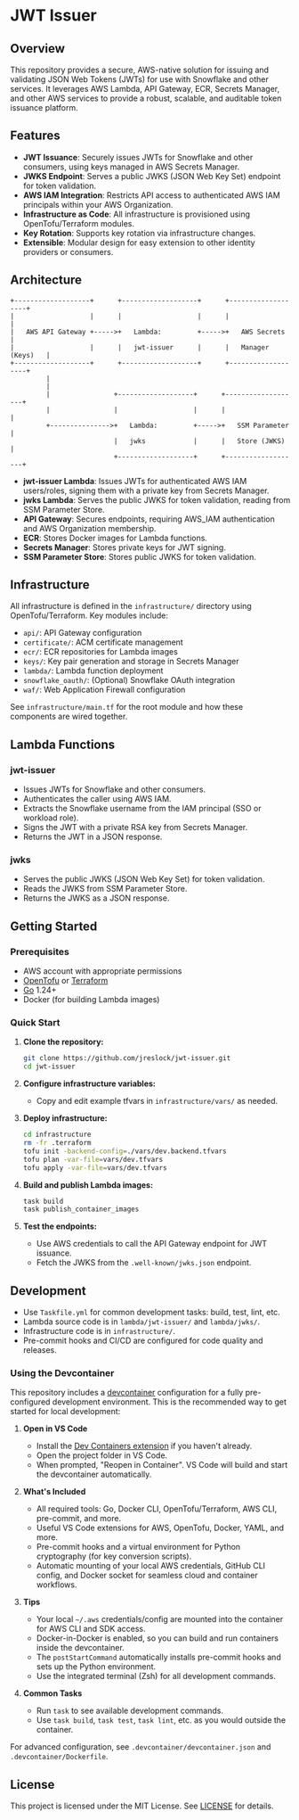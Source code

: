# JWT Issuer

## Overview

This repository provides a secure, AWS-native solution for issuing and validating JSON Web Tokens (JWTs) for use with Snowflake and other services. It leverages AWS Lambda, API Gateway, ECR, Secrets Manager, and other AWS services to provide a robust, scalable, and auditable token issuance platform.

## Features

- **JWT Issuance**: Securely issues JWTs for Snowflake and other consumers, using keys managed in AWS Secrets Manager.
- **JWKS Endpoint**: Serves a public JWKS (JSON Web Key Set) endpoint for token validation.
- **AWS IAM Integration**: Restricts API access to authenticated AWS IAM principals within your AWS Organization.
- **Infrastructure as Code**: All infrastructure is provisioned using OpenTofu/Terraform modules.
- **Key Rotation**: Supports key rotation via infrastructure changes.
- **Extensible**: Modular design for easy extension to other identity providers or consumers.

## Architecture

```
+-------------------+      +-------------------+      +-------------------+
|                   |      |                   |      |                   |
|   AWS API Gateway +----->+   Lambda:         +----->+   AWS Secrets      |
|                   |      |   jwt-issuer      |      |   Manager (Keys)   |
+-------------------+      +-------------------+      +-------------------+
         |
         |
         |                +-------------------+      +-------------------+
         |                |                   |      |                   |
         +--------------->+   Lambda:         +----->+   SSM Parameter   |
                          |   jwks            |      |   Store (JWKS)    |
                          +-------------------+      +-------------------+
```

- **jwt-issuer Lambda**: Issues JWTs for authenticated AWS IAM users/roles, signing them with a private key from Secrets Manager.
- **jwks Lambda**: Serves the public JWKS for token validation, reading from SSM Parameter Store.
- **API Gateway**: Secures endpoints, requiring AWS_IAM authentication and AWS Organization membership.
- **ECR**: Stores Docker images for Lambda functions.
- **Secrets Manager**: Stores private keys for JWT signing.
- **SSM Parameter Store**: Stores public JWKS for token validation.

## Infrastructure

All infrastructure is defined in the `infrastructure/` directory using OpenTofu/Terraform. Key modules include:

- `api/`: API Gateway configuration
- `certificate/`: ACM certificate management
- `ecr/`: ECR repositories for Lambda images
- `keys/`: Key pair generation and storage in Secrets Manager
- `lambda/`: Lambda function deployment
- `snowflake_oauth/`: (Optional) Snowflake OAuth integration
- `waf/`: Web Application Firewall configuration

See `infrastructure/main.tf` for the root module and how these components are wired together.

## Lambda Functions

### jwt-issuer

- Issues JWTs for Snowflake and other consumers.
- Authenticates the caller using AWS IAM.
- Extracts the Snowflake username from the IAM principal (SSO or workload role).
- Signs the JWT with a private RSA key from Secrets Manager.
- Returns the JWT in a JSON response.

### jwks

- Serves the public JWKS (JSON Web Key Set) for token validation.
- Reads the JWKS from SSM Parameter Store.
- Returns the JWKS as a JSON response.

## Getting Started

### Prerequisites

- AWS account with appropriate permissions
- [OpenTofu](https://opentofu.org/) or [Terraform](https://www.terraform.io/)
- [Go](https://golang.org/) 1.24+
- Docker (for building Lambda images)

### Quick Start

1. **Clone the repository:**

   ```sh
   git clone https://github.com/jreslock/jwt-issuer.git
   cd jwt-issuer
   ```

2. **Configure infrastructure variables:**
   - Copy and edit example tfvars in `infrastructure/vars/` as needed.
3. **Deploy infrastructure:**

   ```sh
   cd infrastructure
   rm -fr .terraform
   tofu init -backend-config=./vars/dev.backend.tfvars
   tofu plan -var-file=vars/dev.tfvars
   tofu apply -var-file=vars/dev.tfvars
   ```

4. **Build and publish Lambda images:**

   ```sh
   task build
   task publish_container_images
   ```

5. **Test the endpoints:**
   - Use AWS credentials to call the API Gateway endpoint for JWT issuance.
   - Fetch the JWKS from the `.well-known/jwks.json` endpoint.

## Development

- Use `Taskfile.yml` for common development tasks: build, test, lint, etc.
- Lambda source code is in `lambda/jwt-issuer/` and `lambda/jwks/`.
- Infrastructure code is in `infrastructure/`.
- Pre-commit hooks and CI/CD are configured for code quality and releases.

### Using the Devcontainer

This repository includes a [devcontainer](https://containers.dev/) configuration for a fully pre-configured development environment. This is the recommended way to get started for local development:

1. **Open in VS Code**
   - Install the [Dev Containers extension](https://marketplace.visualstudio.com/items?itemName=ms-vscode-remote.remote-containers) if you haven't already.
   - Open the project folder in VS Code.
   - When prompted, "Reopen in Container". VS Code will build and start the devcontainer automatically.

2. **What's Included**
   - All required tools: Go, Docker CLI, OpenTofu/Terraform, AWS CLI, pre-commit, and more.
   - Useful VS Code extensions for AWS, OpenTofu, Docker, YAML, and more.
   - Pre-commit hooks and a virtual environment for Python cryptography (for key conversion scripts).
   - Automatic mounting of your local AWS credentials, GitHub CLI config, and Docker socket for seamless cloud and container workflows.

3. **Tips**
   - Your local `~/.aws` credentials/config are mounted into the container for AWS CLI and SDK access.
   - Docker-in-Docker is enabled, so you can build and run containers inside the devcontainer.
   - The `postStartCommand` automatically installs pre-commit hooks and sets up the Python environment.
   - Use the integrated terminal (Zsh) for all development commands.

4. **Common Tasks**
   - Run `task` to see available development commands.
   - Use `task build`, `task test`, `task lint`, etc. as you would outside the container.

For advanced configuration, see `.devcontainer/devcontainer.json` and `.devcontainer/Dockerfile`.

## License

This project is licensed under the MIT License. See [LICENSE](LICENSE) for details.
